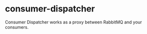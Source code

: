 consumer-dispatcher
===================

Consumer Dispatcher works as a proxy between RabbitMQ and your consumers.
